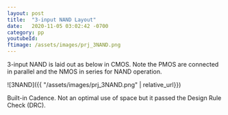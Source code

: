 ```yaml
---
layout: post
title:  "3-input NAND Layout"
date:   2020-11-05 03:02:42 -0700
category: pp
youtubeId: 
ftimage: /assets/images/prj_3NAND.png
---
```


3-input NAND is laid out as below in CMOS. Note the PMOS are connected in parallel and the NMOS in series for NAND operation.

![3NAND]({{ "/assets/images/prj_3NAND.png" | relative_url}})

Built-in Cadence. Not an optimal use of space but it passed the Design Rule Check (DRC).


